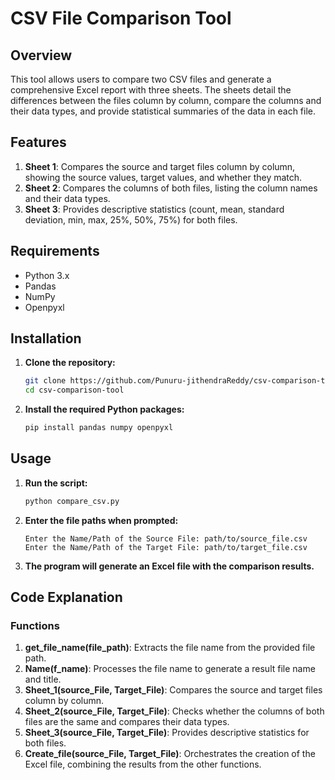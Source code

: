 # CSV File Comparison Tool

## Overview

This tool allows users to compare two CSV files and generate a comprehensive Excel report with three sheets. The sheets detail the differences between the files column by column, compare the columns and their data types, and provide statistical summaries of the data in each file.

## Features

1. **Sheet 1**: Compares the source and target files column by column, showing the source values, target values, and whether they match.
2. **Sheet 2**: Compares the columns of both files, listing the column names and their data types.
3. **Sheet 3**: Provides descriptive statistics (count, mean, standard deviation, min, max, 25%, 50%, 75%) for both files.

## Requirements

- Python 3.x
- Pandas
- NumPy
- Openpyxl

## Installation

1. **Clone the repository:**
    ```bash
    git clone https://github.com/Punuru-jithendraReddy/csv-comparison-tool.git
    cd csv-comparison-tool
    ```

2. **Install the required Python packages:**
    ```bash
    pip install pandas numpy openpyxl
    ```

## Usage

1. **Run the script:**
    ```bash
    python compare_csv.py
    ```

2. **Enter the file paths when prompted:**
    ```text
    Enter the Name/Path of the Source File: path/to/source_file.csv
    Enter the Name/Path of the Target File: path/to/target_file.csv
    ```

3. **The program will generate an Excel file with the comparison results.**

## Code Explanation

### Functions

1. **get_file_name(file_path)**: Extracts the file name from the provided file path.
2. **Name(f_name)**: Processes the file name to generate a result file name and title.
3. **Sheet_1(source_File, Target_File)**: Compares the source and target files column by column.
4. **Sheet_2(source_File, Target_File)**: Checks whether the columns of both files are the same and compares their data types.
5. **Sheet_3(source_File, Target_File)**: Provides descriptive statistics for both files.
6. **Create_file(source_File, Target_File)**: Orchestrates the creation of the Excel file, combining the results from the other functions.
